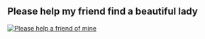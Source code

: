 ## Please help my friend find a beautiful lady
[![Please help a friend of mine](https://res.cloudinary.com/marcomontalbano/image/upload/v1643260404/video_to_markdown/images/youtube--fMTm-IwCAkQ-c05b58ac6eb4c4700831b2b3070cd403.jpg)](https://www.youtube.com/watch?v=fMTm-IwCAkQ "")
<!--
**L33tw33b/L33tw33b** is a ✨ _special_ ✨ repository because its `README.md` (this file) appears on your GitHub profile.

Here are some ideas to get you started:

- 🔭 I’m currently working on ...
- 🌱 I’m currently learning ...
- 👯 I’m looking to collaborate on ...
- 🤔 I’m looking for help with ...
- 💬 Ask me about ...
- 📫 How to reach me: ...
- 😄 Pronouns: ...
- ⚡ Fun fact: ...
-->
